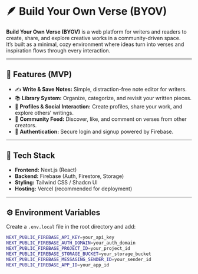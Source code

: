 # 🪶 Build Your Own Verse (BYOV)

**Build Your Own Verse (BYOV)** is a web platform for writers and readers to create, share, and explore creative works in a community-driven space.  
It’s built as a minimal, cozy environment where ideas turn into verses and inspiration flows through every interaction.

---

## 🚀 Features (MVP)

- ✍️ **Write & Save Notes:** Simple, distraction-free note editor for writers.  
- 📚 **Library System:** Organize, categorize, and revisit your written pieces.  
- 👥 **Profiles & Social Interaction:** Create profiles, share your work, and explore others’ writings.  
- 💬 **Community Feed:** Discover, like, and comment on verses from other creators.  
- 🔐 **Authentication:** Secure login and signup powered by Firebase.  

---

## 🧩 Tech Stack

- **Frontend:** Next.js (React)  
- **Backend:** Firebase (Auth, Firestore, Storage)  
- **Styling:** Tailwind CSS / Shadcn UI  
- **Hosting:** Vercel (recommended for deployment)  

---

## ⚙️ Environment Variables

Create a `.env.local` file in the root directory and add:

```bash
NEXT_PUBLIC_FIREBASE_API_KEY=your_api_key
NEXT_PUBLIC_FIREBASE_AUTH_DOMAIN=your_auth_domain
NEXT_PUBLIC_FIREBASE_PROJECT_ID=your_project_id
NEXT_PUBLIC_FIREBASE_STORAGE_BUCKET=your_storage_bucket
NEXT_PUBLIC_FIREBASE_MESSAGING_SENDER_ID=your_sender_id
NEXT_PUBLIC_FIREBASE_APP_ID=your_app_id
